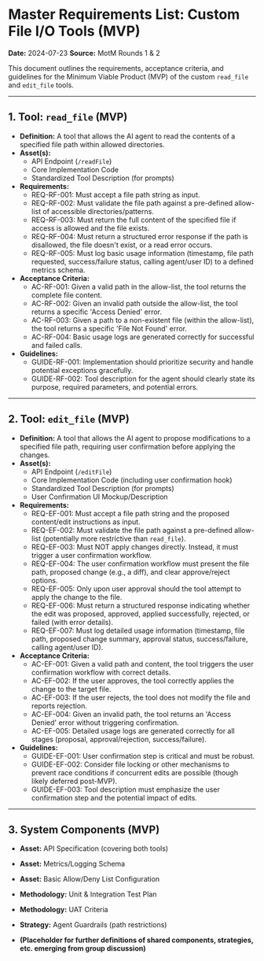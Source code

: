 # Master Requirements List: Custom File I/O Tools (MVP)

**Date:** 2024-07-23
**Source:** MotM Rounds 1 & 2

This document outlines the requirements, acceptance criteria, and guidelines for the Minimum Viable Product (MVP) of the custom `read_file` and `edit_file` tools.

---

## 1. Tool: `read_file` (MVP)

*   **Definition:** A tool that allows the AI agent to read the contents of a specified file path within allowed directories.
*   **Asset(s):**
    *   API Endpoint (`/readFile`)
    *   Core Implementation Code
    *   Standardized Tool Description (for prompts)
*   **Requirements:**
    *   REQ-RF-001: Must accept a file path string as input.
    *   REQ-RF-002: Must validate the file path against a pre-defined allow-list of accessible directories/patterns.
    *   REQ-RF-003: Must return the full content of the specified file if access is allowed and the file exists.
    *   REQ-RF-004: Must return a structured error response if the path is disallowed, the file doesn't exist, or a read error occurs.
    *   REQ-RF-005: Must log basic usage information (timestamp, file path requested, success/failure status, calling agent/user ID) to a defined metrics schema.
*   **Acceptance Criteria:**
    *   AC-RF-001: Given a valid path in the allow-list, the tool returns the complete file content.
    *   AC-RF-002: Given an invalid path outside the allow-list, the tool returns a specific 'Access Denied' error.
    *   AC-RF-003: Given a path to a non-existent file (within the allow-list), the tool returns a specific 'File Not Found' error.
    *   AC-RF-004: Basic usage logs are generated correctly for successful and failed calls.
*   **Guidelines:**
    *   GUIDE-RF-001: Implementation should prioritize security and handle potential exceptions gracefully.
    *   GUIDE-RF-002: Tool description for the agent should clearly state its purpose, required parameters, and potential errors.

---

## 2. Tool: `edit_file` (MVP)

*   **Definition:** A tool that allows the AI agent to propose modifications to a specified file path, requiring user confirmation before applying the changes.
*   **Asset(s):**
    *   API Endpoint (`/editFile`)
    *   Core Implementation Code (including user confirmation hook)
    *   Standardized Tool Description (for prompts)
    *   User Confirmation UI Mockup/Description
*   **Requirements:**
    *   REQ-EF-001: Must accept a file path string and the proposed content/edit instructions as input.
    *   REQ-EF-002: Must validate the file path against a pre-defined allow-list (potentially more restrictive than `read_file`).
    *   REQ-EF-003: Must NOT apply changes directly. Instead, it must trigger a user confirmation workflow.
    *   REQ-EF-004: The user confirmation workflow must present the file path, proposed change (e.g., a diff), and clear approve/reject options.
    *   REQ-EF-005: Only upon user approval should the tool attempt to apply the change to the file.
    *   REQ-EF-006: Must return a structured response indicating whether the edit was proposed, approved, applied successfully, rejected, or failed (with error details).
    *   REQ-EF-007: Must log detailed usage information (timestamp, file path, proposed change summary, approval status, success/failure, calling agent/user ID).
*   **Acceptance Criteria:**
    *   AC-EF-001: Given a valid path and content, the tool triggers the user confirmation workflow with correct details.
    *   AC-EF-002: If the user approves, the tool correctly applies the change to the target file.
    *   AC-EF-003: If the user rejects, the tool does not modify the file and reports rejection.
    *   AC-EF-004: Given an invalid path, the tool returns an 'Access Denied' error without triggering confirmation.
    *   AC-EF-005: Detailed usage logs are generated correctly for all stages (proposal, approval/rejection, success/failure).
*   **Guidelines:**
    *   GUIDE-EF-001: User confirmation step is critical and must be robust.
    *   GUIDE-EF-002: Consider file locking or other mechanisms to prevent race conditions if concurrent edits are possible (though likely deferred post-MVP).
    *   GUIDE-EF-003: Tool description must emphasize the user confirmation step and the potential impact of edits.

---

## 3. System Components (MVP)

*   **Asset:** API Specification (covering both tools)
*   **Asset:** Metrics/Logging Schema
*   **Asset:** Basic Allow/Deny List Configuration
*   **Methodology:** Unit & Integration Test Plan
*   **Methodology:** UAT Criteria
*   **Strategy:** Agent Guardrails (path restrictions)

*   **(Placeholder for further definitions of shared components, strategies, etc. emerging from group discussion)** 